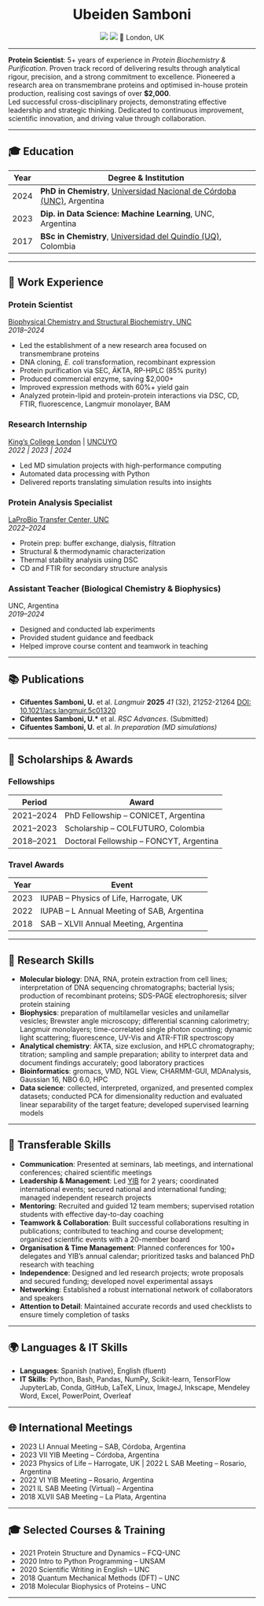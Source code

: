 <h1 align="center">Ubeiden Samboni</h1>

<p align="center">
  <a href="mailto:ubeidensamboni@gmail.com"><img src="https://img.shields.io/badge/📧-ubeidensamboni@gmail.com-blue?style=flat-square"></a> 
   <a href="https://linkedin.com/in/usamboni"><img src="https://img.shields.io/badge/LinkedIn-blue?style=flat&logo=linkedin&logoColor=white"/></a> 
  📍 London, UK
</p>

---

**Protein Scientist**: 5+ years of experience in *Protein Biochemistry & Purification*. Proven track record of delivering results through analytical rigour, precision, and a strong commitment to excellence. Pioneered a research area on transmembrane proteins and optimised in-house protein production, realising cost savings of over **$2,000**.  
Led successful cross-disciplinary projects, demonstrating effective leadership and strategic thinking. Dedicated to continuous improvement, scientific innovation, and driving value through collaboration.

---

## 🎓 Education

| Year | Degree & Institution |
|------|----------------------|
| 2024 | **PhD in Chemistry**, [Universidad Nacional de Córdoba (UNC)](https://www.fcq.unc.edu.ar/), Argentina |
| 2023 | **Dip. in Data Science: Machine Learning**, UNC, Argentina |
| 2017 | **BSc in Chemistry**, [Universidad del Quindío (UQ)](https://www.uniquindio.edu.co/), Colombia |

---

## 💼 Work Experience

### Protein Scientist  
[Biophysical Chemistry and Structural Biochemistry, UNC](https://ciquibic.org.ar/biofisicoquimica-y-bioquimica-estructural/)  
*2018–2024*

- Led the establishment of a new research area focused on transmembrane proteins  
- DNA cloning, *E. coli* transformation, recombinant expression  
- Protein purification via SEC, ÄKTA, RP-HPLC (85% purity)  
- Produced commercial enzyme, saving \$2,000+  
- Improved expression methods with 60%+ yield gain  
- Analyzed protein-lipid and protein-protein interactions via DSC, CD, FTIR, fluorescence, Langmuir monolayer, BAM

### Research Internship  
[King’s College London](https://www.kcl.ac.uk/) | [UNCUYO](https://www.uncuyo.edu.ar/)  
*2022 | 2023 | 2024*

- Led MD simulation projects with high-performance computing  
- Automated data processing with Python  
- Delivered reports translating simulation results into insights

### Protein Analysis Specialist  
[LaProBio Transfer Center, UNC](https://ciquibic.org.ar/laprobio/)  
*2022–2024*

- Protein prep: buffer exchange, dialysis, filtration  
- Structural & thermodynamic characterization  
- Thermal stability analysis using DSC  
- CD and FTIR for secondary structure analysis

### Assistant Teacher (Biological Chemistry & Biophysics)  
UNC, Argentina  
*2019–2024*

- Designed and conducted lab experiments  
- Provided student guidance and feedback  
- Helped improve course content and teamwork in teaching

---

## 📚 Publications

- **Cifuentes Samboni, U.** et al. *Langmuir* **2025** *41* (32), 21252-21264  [DOI: 10.1021/acs.langmuir.5c01320](https://pubs.acs.org/doi/10.1021/acs.langmuir.5c01320)
- **Cifuentes Samboni, U.\*** et al. *RSC Advances*. (Submitted)  
- **Cifuentes Samboni, U.** et al. *In preparation (MD simulations)*

---

## 🏅 Scholarships & Awards

### Fellowships

| Period | Award |
|--------|-------|
| 2021–2024 | PhD Fellowship – CONICET, Argentina |
| 2021–2023 | Scholarship – COLFUTURO, Colombia |
| 2018–2021 | Doctoral Fellowship – FONCYT, Argentina |

### Travel Awards

| Year | Event |
|------|-------|
| 2023 | IUPAB – Physics of Life, Harrogate, UK |
| 2022 | IUPAB – L Annual Meeting of SAB, Argentina |
| 2018 | SAB – XLVII Annual Meeting, Argentina |

---

## 🧪 Research Skills

- **Molecular biology**: DNA, RNA,  protein extraction from cell lines; interpretation of DNA sequencing chromatographs; bacterial lysis; production of recombinant proteins; SDS-PAGE electrophoresis; silver protein staining
- **Biophysics**: preparation of multilamellar vesicles and unilamellar vesicles; Brewster angle microscopy; differential scanning calorimetry; Langmuir monolayers; time-correlated single photon counting; dynamic light scattering; fluorescence, UV-Vis and ATR-FTIR spectroscopy
- **Analytical chemistry**: ÄKTA, size exclusion, and HPLC chromatography; titration; sampling and sample preparation; ability to interpret data and document findings accurately; good laboratory practices
- **Bioinformatics**: gromacs, VMD, NGL View, CHARMM-GUI, MDAnalysis, Gaussian 16, NBO 6.0, HPC
- **Data science**: collected, interpreted, organized, and presented complex datasets; conducted PCA for dimensionality reduction and evaluated linear separability of the target feature;  developed supervised learning models

---

## 🔧 Transferable Skills

- **Communication**: Presented at seminars, lab meetings, and international conferences; chaired scientific meetings  
- **Leadership & Management**: Led [YIB](https://secretariayib.wixsite.com/ybiophysics) for 2 years; coordinated international events; secured national and international funding; managed independent research projects  
- **Mentoring**: Recruited and guided 12 team members; supervised rotation students with effective day-to-day coaching  
- **Teamwork & Collaboration**: Built successful collaborations resulting in publications; contributed to teaching and course development; organized scientific events with a 20-member board  
- **Organisation & Time Management**: Planned conferences for 100+ delegates and YIB’s annual calendar; prioritized tasks and balanced PhD research with teaching  
- **Independence**: Designed and led research projects; wrote proposals and secured funding; developed novel experimental assays  
- **Networking**: Established a robust international network of collaborators and speakers  
- **Attention to Detail**: Maintained accurate records and used checklists to ensure timely completion of tasks

---

## 🌍 Languages & IT Skills

- **Languages**: Spanish (native), English (fluent)  
- **IT Skills**:  Python, Bash, Pandas, NumPy, Scikit-learn, TensorFlow  
  JupyterLab, Conda, GitHub, LaTeX, Linux, ImageJ, Inkscape, Mendeley  
  Word, Excel, PowerPoint, Overleaf  

---

## 🌐 International Meetings

- 2023  LI Annual Meeting – SAB, Córdoba, Argentina
- 2023  VII YIB Meeting – Córdoba, Argentina
- 2023  Physics of Life – Harrogate, UK
| 2022  L SAB Meeting – Rosario, Argentina
- 2022  VI YIB Meeting – Rosario, Argentina
- 2021  IL SAB Meeting (Virtual) – Argentina
- 2018  XLVII SAB Meeting – La Plata, Argentina

---

## 🎓 Selected Courses & Training

- 2021 Protein Structure and Dynamics – FCQ-UNC  
- 2020 Intro to Python Programming – UNSAM  
- 2020 Scientific Writing in English – UNC  
- 2018 Quantum Mechanical Methods (DFT) – UNC  
- 2018 Molecular Biophysics of Proteins – UNC

---
